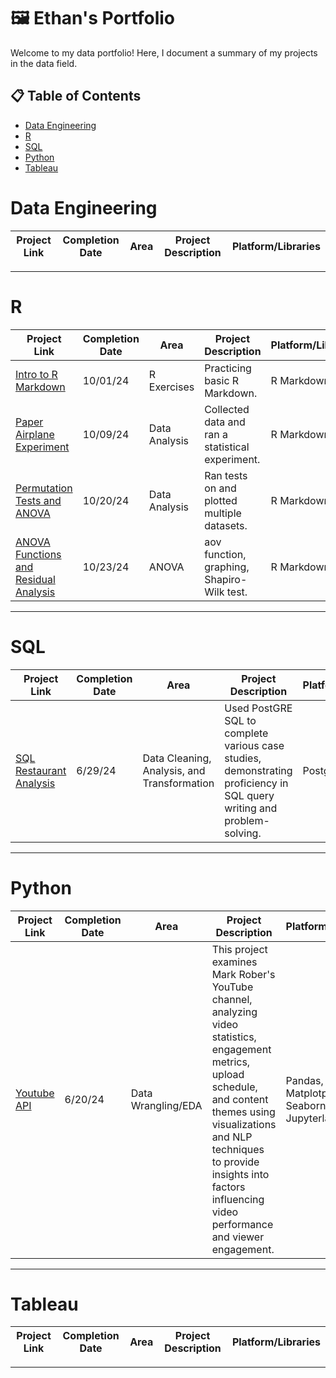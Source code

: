 # 🖼️ Ethan's Portfolio

Welcome to my data portfolio! Here, I document a summary of my projects in the data field.

## 📋 Table of Contents
- [Data Engineering](#data-engineering)
- [R](#R)
- [SQL](#sql)
- [Python](#python)
- [Tableau](#tableau)


# Data Engineering

| Project Link | Completion Date | Area | Project Description | Platform/Libraries |
|---|---|---|---|---|


***

# R

| Project Link | Completion Date | Area | Project Description | Platform/Libraries |
|---|---|---|---|---|
| [Intro to R Markdown](https://github.com/ethantsaox/Lab-1) | 10/01/24 | R Exercises | Practicing basic R Markdown. | R Markdown
| [Paper Airplane Experiment](https://github.com/ethantsaox/Lab-2) | 10/09/24 | Data Analysis | Collected data and ran a statistical experiment. | R Markdown
| [Permutation Tests and ANOVA](https://github.com/ethantsaox/Lab-3) | 10/20/24 | Data Analysis | Ran tests on and plotted multiple datasets. | R Markdown
| [ANOVA Functions and Residual Analysis](https://github.com/ethantsaox/Lab-4) | 10/23/24 | ANOVA | aov function, graphing, Shapiro-Wilk test. | R Markdown

***

# SQL

| Project Link | Completion Date | Area | Project Description | Platform/Libraries |
|---|---|---|---|---|
| [SQL Restaurant Analysis](https://github.com/ethantsaox/8-Week-SQL-Challenge) | 6/29/24 | Data Cleaning, Analysis, and Transformation | Used PostGRE SQL to complete various case studies, demonstrating proficiency in SQL query writing and problem-solving. | PostgreSQL

***

# Python

| Project Link | Completion Date | Area | Project Description | Platform/Libraries |    
|---|---|---|---|---|
| [Youtube API](https://github.com/ethantsaox/Youtube-API) | 6/20/24 | Data Wrangling/EDA | This project examines Mark Rober's YouTube channel, analyzing video statistics, engagement metrics, upload schedule, and content themes using visualizations and NLP techniques to provide insights into factors influencing video performance and viewer engagement. | Pandas, Matplotplib, Seaborn, Jupyterlab


***

# Tableau

| Project Link | Completion Date | Area | Project Description | Platform/Libraries |   
|---|---|---|---|---|


***
